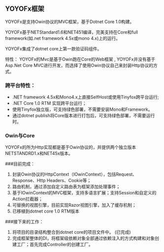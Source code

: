 ##   YOYOFx框架
YOYOFx是支持Owin协议的MVC框架，基于Dotnet Core 1.0构建。

YOYOFx基于NETStandard1.6和NET451编译，完美支持在Core和full framework(如.net framework 4.5x或mono 4.x)上的运行。

YOYOFx集成了dotnet core上第一款验证码组件。

特性：
YOYOFx的Mvc是基于Owin跑在Core的Web框架 , YOYOFx并没有基于Asp.Net Core MVC进行开发，而选择了使用Owin协议自己来封装Http协议的方式。

### 跨平台特性：
*   .NET framework 4.5x和Mono4.x上直接SelfHost或使用Tinyfox跨平台运行;
*   .NET Core 1.0 RTM 实现跨平台运行； 
*   使用Tinyfox独立版，可支持绿色部署，不需要安装Mono和Framework。
*   通过dotnet publish将Core版本进行打包后，可支持绿色部署，不需要运行时。

### Owin与Core
YOYOFx的所为Http实现都是基于Owin协议的，并提供两个独立版本NETSTANDRD1.x和NET45x版本。

###目前完成：
1.  封装Owin协议的HttpContext（IOwinContext），包括Request、Response、Http Headers、Cookie等；
2.  路由机制，通过添加自定义路由表为框架添加处理事件；
3.  基于IOwinContext的MVC框架，支持多语言扩展；支持Session和自定义的Action拦截器；
4.  可替换的视图引擎，目前实现Razor视图引擎，加入了缓存机制；
5.  已移植到dotnet core 1.0 RTM版本


###接下来的工作：
1.  将项目的目录结构整合到dotnet core的项目文件中。    (已完成)
2.  完成框架整体的DI，将框架级依赖对象全部通过依赖注入的方式构建和对象创建工厂；首先完成Controller的创建工厂。
